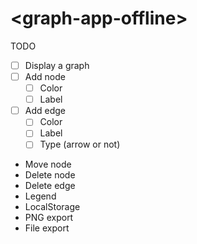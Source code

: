 # \<graph-app-offline\>

TODO

- [ ] Display a graph
- [ ] Add node
    - [ ] Color
    - [ ] Label
- [ ] Add edge
    - [ ] Color
    - [ ] Label
    - [ ] Type (arrow or not)
- Move node
- Delete node
- Delete edge
- Legend
- LocalStorage
- PNG export
- File export